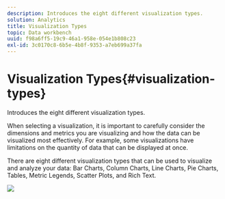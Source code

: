 ```yaml
---
description: Introduces the eight different visualization types.
solution: Analytics
title: Visualization Types
topic: Data workbench
uuid: f98a6ff5-19c9-46a1-958e-054e1b808c23
exl-id: 3c0170c8-6b5e-4b8f-9353-a7eb699a37fa
---
```

# Visualization Types{#visualization-types}

Introduces the eight different visualization types.

When selecting a visualization, it is important to carefully consider the dimensions and metrics you are visualizing and how the data can be visualized most effectively. For example, some visualizations have limitations on the quantity of data that can be displayed at once.

There are eight different visualization types that can be used to visualize and analyze your data: Bar Charts, Column Charts, Line Charts, Pie Charts, Tables, Metric Legends, Scatter Plots, and Rich Text.

![](assets/visualization_types.png)

